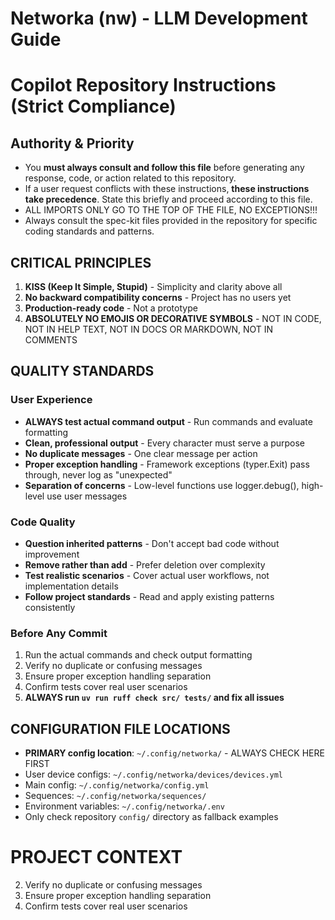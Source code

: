 # Networka (nw) - LLM Development Guide

# Copilot Repository Instructions (Strict Compliance)

## Authority & Priority

- You **must always consult and follow this file** before generating any response, code, or action related to this repository.
- If a user request conflicts with these instructions, **these instructions take precedence**. State this briefly and proceed according to this file.
- ALL IMPORTS ONLY GO TO THE TOP OF THE FILE, NO EXCEPTIONS!!!
- Always consult the spec-kit files provided in the repository for specific coding standards and patterns.

## CRITICAL PRINCIPLES

1. **KISS (Keep It Simple, Stupid)** - Simplicity and clarity above all
2. **No backward compatibility concerns** - Project has no users yet
3. **Production-ready code** - Not a prototype
4. **ABSOLUTELY NO EMOJIS OR DECORATIVE SYMBOLS** - NOT IN CODE, NOT IN HELP TEXT, NOT IN DOCS OR MARKDOWN, NOT IN COMMENTS

## QUALITY STANDARDS

### User Experience

- **ALWAYS test actual command output** - Run commands and evaluate formatting
- **Clean, professional output** - Every character must serve a purpose
- **No duplicate messages** - One clear message per action
- **Proper exception handling** - Framework exceptions (typer.Exit) pass through, never log as "unexpected"
- **Separation of concerns** - Low-level functions use logger.debug(), high-level use user messages

### Code Quality

- **Question inherited patterns** - Don't accept bad code without improvement
- **Remove rather than add** - Prefer deletion over complexity
- **Test realistic scenarios** - Cover actual user workflows, not implementation details
- **Follow project standards** - Read and apply existing patterns consistently

### Before Any Commit

1. Run the actual commands and check output formatting
2. Verify no duplicate or confusing messages
3. Ensure proper exception handling separation
4. Confirm tests cover real user scenarios
5. **ALWAYS run `uv run ruff check src/ tests/` and fix all issues**

## CONFIGURATION FILE LOCATIONS

- **PRIMARY config location**: `~/.config/networka/` - ALWAYS CHECK HERE FIRST
- User device configs: `~/.config/networka/devices/devices.yml`
- Main config: `~/.config/networka/config.yml`
- Sequences: `~/.config/networka/sequences/`
- Environment variables: `~/.config/networka/.env`
- Only check repository `config/` directory as fallback examples

# PROJECT CONTEXT

2. Verify no duplicate or confusing messages
3. Ensure proper exception handling separation
4. Confirm tests cover real user scenarios

```
